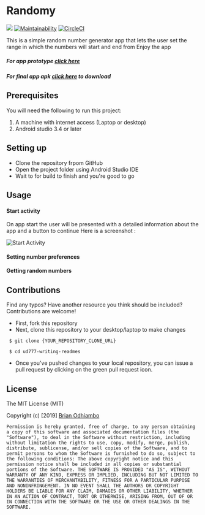# Randomy 
[![](https://img.shields.io/badge/Reviewed_by-Hound-a873d1.svg)](https://houndci.com) [![Maintainability](https://api.codeclimate.com/v1/badges/4325bdf63dc04048dcb3/maintainability)](https://codeclimate.com/github/MamboBryan/Randomy/maintainability) [![CircleCI](https://circleci.com/gh/MamboBryan/Randomy.svg?style=svg)](https://circleci.com/gh/MamboBryan/Randomy)

This is a simple random number generator app that lets the user set the range in which the numbers will start and end from
Enjoy the app

##### For app prototype [click here](https://projects.invisionapp.com/prototype/Randomy-cjvwi0tbs00907z010jfdypbj) 
##### For final app apk [click here]() to download

## Prerequisites
You will need the following to run this project:
1. A machine with internet access (Laptop or desktop)
2. Android studio 3.4 or later

## Setting up
* Clone the repository frpom GitHub
* Open the project folder using Android Studio IDE
* Wait to for build to finish and you're good to go

## Usage
#### Start activity
On app start the user will be presented with a detailed information about the app and a button to continue
Here is a screenshot :

![Start Activity](https://github.com/MamboBryan/Randomy/blob/develop/screenshoots/LandingActivity.png)

#### Setting number preferences

#### Getting random numbers

## Contributions
Find any typos? Have another resource you think should be included? Contributions are welcome!
* First, fork this repository
* Next, clone this repository to your desktop/laptop to make changes

` $ git clone {YOUR_REPOSITORY_CLONE_URL}`

` $ cd ud777-writing-readmes`

* Once you've pushed changes to your local repository, you can issue a pull request by clicking on the green pull request icon.

## License
The MIT License (MIT)

Copyright (c) [2019] [Brian Odhiambo](https://github.com/MamboBryan)

`Permission is hereby granted, free of charge, to any person obtaining a copy
of this software and associated documentation files (the "Software"), to deal
in the Software without restriction, including without limitation the rights
to use, copy, modify, merge, publish, distribute, sublicense, and/or sell
copies of the Software, and to permit persons to whom the Software is
furnished to do so, subject to the following conditions:
The above copyright notice and this permission notice shall be included in all
copies or substantial portions of the Software.
THE SOFTWARE IS PROVIDED "AS IS", WITHOUT WARRANTY OF ANY KIND, EXPRESS OR
IMPLIED, INCLUDING BUT NOT LIMITED TO THE WARRANTIES OF MERCHANTABILITY,
FITNESS FOR A PARTICULAR PURPOSE AND NONINFRINGEMENT. IN NO EVENT SHALL THE
AUTHORS OR COPYRIGHT HOLDERS BE LIABLE FOR ANY CLAIM, DAMAGES OR OTHER
LIABILITY, WHETHER IN AN ACTION OF CONTRACT, TORT OR OTHERWISE, ARISING FROM,
OUT OF OR IN CONNECTION WITH THE SOFTWARE OR THE USE OR OTHER DEALINGS IN THE
SOFTWARE.`